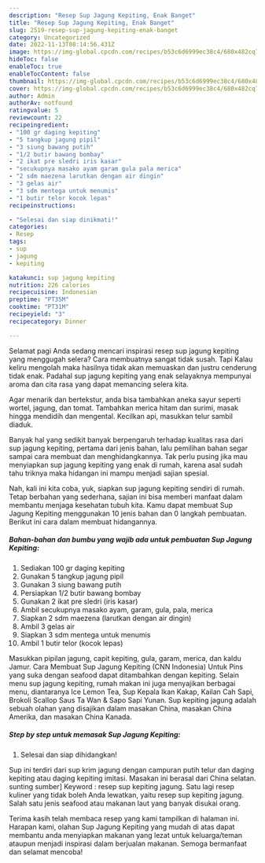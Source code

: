 ```yaml
---
description: "Resep Sup Jagung Kepiting, Enak Banget"
title: "Resep Sup Jagung Kepiting, Enak Banget"
slug: 2519-resep-sup-jagung-kepiting-enak-banget
category: Uncategorized
date: 2022-11-13T08:14:56.431Z
image: https://img-global.cpcdn.com/recipes/b53c6d6999ec38c4/680x482cq70/sup-jagung-kepiting-foto-resep-utama.jpg
hideToc: false
enableToc: true
enableTocContent: false
thumbnail: https://img-global.cpcdn.com/recipes/b53c6d6999ec38c4/680x482cq70/sup-jagung-kepiting-foto-resep-utama.jpg
cover: https://img-global.cpcdn.com/recipes/b53c6d6999ec38c4/680x482cq70/sup-jagung-kepiting-foto-resep-utama.jpg
author: Admin
authorAv: notfound
ratingvalue: 5
reviewcount: 22
recipeingredient:
- "100 gr daging kepiting"
- "5 tangkup jagung pipil"
- "3 siung bawang putih"
- "1/2 butir bawang bombay"
- "2 ikat pre sledri iris kasar"
- "secukupnya masako ayam garam gula pala merica"
- "2 sdm maezena larutkan dengan air dingin"
- "3 gelas air"
- "3 sdm mentega untuk menumis"
- "1 butir telor kocok lepas"
recipeinstructions:

- "Selesai dan siap dinikmati!"
categories:
- Resep
tags:
- sup
- jagung
- kepiting

katakunci: sup jagung kepiting 
nutrition: 226 calories
recipecuisine: Indonesian
preptime: "PT35M"
cooktime: "PT31M"
recipeyield: "3"
recipecategory: Dinner

---
```



Selamat pagi Anda sedang mencari inspirasi resep sup jagung kepiting yang menggugah selera? Cara membuatnya sangat tidak susah. Tapi Kalau keliru mengolah maka hasilnya tidak akan memuaskan dan justru cenderung tidak enak. Padahal sup jagung kepiting yang enak selayaknya mempunyai aroma dan cita rasa yang dapat memancing selera kita.


Agar menarik dan bertekstur, anda bisa tambahkan aneka sayur seperti wortel, jagung, dan tomat. Tambahkan merica hitam dan surimi, masak hingga mendidih dan mengental. Kecilkan api, masukkan telur sambil diaduk.

Banyak hal yang sedikit banyak berpengaruh terhadap kualitas rasa dari sup jagung kepiting, pertama dari jenis bahan, lalu pemilihan bahan segar sampai cara membuat dan menghidangkannya. Tak perlu pusing jika mau menyiapkan sup jagung kepiting yang enak di rumah, karena asal sudah tahu triknya maka hidangan ini mampu menjadi sajian spesial.


Nah, kali ini kita coba, yuk, siapkan sup jagung kepiting sendiri di rumah. Tetap berbahan yang sederhana, sajian ini bisa memberi manfaat dalam membantu menjaga kesehatan tubuh kita. Kamu dapat membuat Sup Jagung Kepiting menggunakan 10 jenis bahan dan 0 langkah pembuatan. Berikut ini cara dalam membuat hidangannya.

<!--inarticleads1-->

##### Bahan-bahan dan bumbu yang wajib ada untuk pembuatan Sup Jagung Kepiting:

1. Sediakan 100 gr daging kepiting
1. Gunakan 5 tangkup jagung pipil
1. Gunakan 3 siung bawang putih
1. Persiapkan 1/2 butir bawang bombay
1. Gunakan 2 ikat pre sledri (iris kasar)
1. Ambil secukupnya masako ayam, garam, gula, pala, merica
1. Siapkan 2 sdm maezena (larutkan dengan air dingin)
1. Ambil 3 gelas air
1. Siapkan 3 sdm mentega untuk menumis
1. Ambil 1 butir telor (kocok lepas)


Masukkan pipilan jagung, capit kepiting, gula, garam, merica, dan kaldu Jamur. Cara Membuat Sup Jagung Kepiting (CNN Indonesia) Untuk Pins yang suka dengan seafood dapat ditambahkan dengan kepiting. Selain menu sup jagung kepiting, rumah makan ini juga menyajikan berbagai menu, diantaranya Ice Lemon Tea, Sup Kepala Ikan Kakap, Kailan Cah Sapi, Brokoli Scallop Saus Ta Wan &amp; Sapo Sapi Yunan. Sup kepiting jagung adalah sebuah olahan yang disajikan dalam masakan China, masakan China Amerika, dan masakan China Kanada. 

<!--inarticleads2-->

##### Step by step untuk memasak Sup Jagung Kepiting:


1. Selesai dan siap dihidangkan!

Sup ini terdiri dari sup krim jagung dengan campuran putih telur dan daging kepiting atau daging kepiting imitasi. Masakan ini berasal dari China selatan. sunting sumber] Keyword : resep sup kepiting jagung. Satu lagi resep kuliner yang tidak boleh Anda lewatkan, yaitu resep sup kepiting jagung. Salah satu jenis seafood atau makanan laut yang banyak disukai orang. 

Terima kasih telah membaca resep yang kami tampilkan di halaman ini. Harapan kami, olahan Sup Jagung Kepiting yang mudah di atas dapat membantu anda menyiapkan makanan yang lezat untuk keluarga/teman ataupun menjadi inspirasi dalam berjualan makanan. Semoga bermanfaat dan selamat mencoba!
